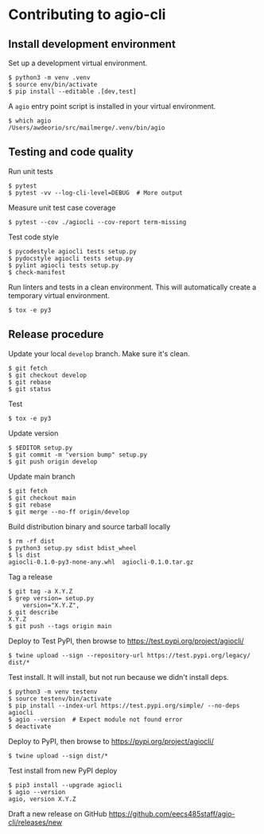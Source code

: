 Contributing to agio-cli
========================

## Install development environment
Set up a development virtual environment.
```console
$ python3 -m venv .venv
$ source env/bin/activate
$ pip install --editable .[dev,test]
```

A `agio` entry point script is installed in your virtual environment.
```console
$ which agio
/Users/awdeorio/src/mailmerge/.venv/bin/agio
```

## Testing and code quality
Run unit tests
```console
$ pytest
$ pytest -vv --log-cli-level=DEBUG  # More output
```

Measure unit test case coverage
```console
$ pytest --cov ./agiocli --cov-report term-missing
```

Test code style
```console
$ pycodestyle agiocli tests setup.py
$ pydocstyle agiocli tests setup.py
$ pylint agiocli tests setup.py
$ check-manifest
```

Run linters and tests in a clean environment.  This will automatically create a temporary virtual environment.
```console
$ tox -e py3
```

## Release procedure
Update your local `develop` branch.  Make sure it's clean.
```console
$ git fetch
$ git checkout develop
$ git rebase
$ git status
```

Test
```console
$ tox -e py3
```

Update version
```console
$ $EDITOR setup.py
$ git commit -m "version bump" setup.py
$ git push origin develop
```

Update main branch
```console
$ git fetch
$ git checkout main
$ git rebase
$ git merge --no-ff origin/develop
```

Build distribution binary and source tarball locally
```console
$ rm -rf dist
$ python3 setup.py sdist bdist_wheel
$ ls dist
agiocli-0.1.0-py3-none-any.whl  agiocli-0.1.0.tar.gz
```

Tag a release
```console
$ git tag -a X.Y.Z
$ grep version= setup.py
    version="X.Y.Z",
$ git describe
X.Y.Z
$ git push --tags origin main
```

Deploy to Test PyPI, then browse to https://test.pypi.org/project/agiocli/
```console
$ twine upload --sign --repository-url https://test.pypi.org/legacy/ dist/*
```

Test install.  It will install, but not run because we didn't install deps.
```console
$ python3 -m venv testenv
$ source testenv/bin/activate
$ pip install --index-url https://test.pypi.org/simple/ --no-deps agiocli
$ agio --version  # Expect module not found error
$ deactivate
```

Deploy to PyPI, then browse to https://pypi.org/project/agiocli/
```console
$ twine upload --sign dist/*
```

Test install from new PyPI deploy
```console
$ pip3 install --upgrade agiocli
$ agio --version
agio, version X.Y.Z
```

Draft a new release on GitHub https://github.com/eecs485staff/agio-cli/releases/new
